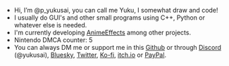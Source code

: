- Hi, I’m @p_yukusai, you can call me Yuku, I somewhat draw and code!
- I usually do GUI's and other small programs using C++, Python or whatever else is needed.
- I'm currently developing [AnimeEffects](https://github.com/AnimeEffectsDevs/AnimeEffects) among other projects.
- Nintendo DMCA counter: 5
- You can always DM me or support me in this [Github](https://github.com/sponsors/p-yukusai/dashboard) or through [Discord](https://discord.gg/sKp8Srm) (@yukusai), [Bluesky](https://bsky.app/profile/yukusai.bsky.social), [Twitter](https://twitter.com/p_yukusai), [Ko-fi](https://ko-fi.com/yukusai), [itch.io](https://yukusai.itch.io/) or [PayPal](https://www.paypal.com/donate?hosted_button_id=N6F62G5H4CF94).
